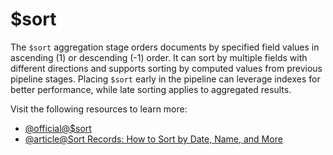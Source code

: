 # $sort

The `$sort` aggregation stage orders documents by specified field values in ascending (1) or descending (-1) order. It can sort by multiple fields with different directions and supports sorting by computed values from previous pipeline stages. Placing `$sort` early in the pipeline can leverage indexes for better performance, while late sorting applies to aggregated results.

Visit the following resources to learn more:

- [@official@\$sort](https://www.mongodb.com/docs/manual/reference/operator/aggregation/sort/)
- [@article@Sort Records: How to Sort by Date, Name, and More](https://www.prisma.io/dataguide/mongodb/mongodb-sorting)
